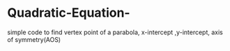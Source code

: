 # Quadratic-Equation-
simple code to find vertex point of a parabola, x-intercept ,y-intercept, axis of symmetry(AOS)
